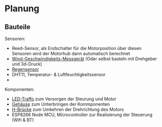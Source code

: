 # Planung

## Bauteile

Sensoren:
- Reed-Sensor, als Endschalter für die Motorposition über diesen Sensoren wird
  der Motorhub dann automatisch berechnet
- [Wind-Geschwindigkeits-Messgerät](https://www.amazon.de/dp/B0BB792HX4/?coliid=IQE30YSETVXA1&colid=21QCBJ2HOBVA7&psc=1&ref_=list_c_wl_lv_ov_lig_dp_it) (Oder selbst basteln mit Drehgeber und 3d-Druck)
- [Regensensor](https://www.amazon.de/AZDelivery-Regentropfen-Sensor-Arduino-gratis/dp/B07CP2GX9P/ref=sr_1_6?keywords=regensensor&qid=1692439071&sprefix=Regense%2Caps%2C136&sr=8-6&th=1)
- DHT11, Temperatur- & Luftfeuchtigkeitssensor
- 

Komponenten:
- [LED-Traffo](https://www.amazon.de/dp/B0BRQ4QPN3/?coliid=I1JPXFDW3M1YXV&colid=21QCBJ2HOBVA7&psc=1&ref_=list_c_wl_lv_ov_lig_dp_it) zum Versorgen der Steurung und Motor
- [Gehäuse](https://www.amazon.de/dp/B0C361NTYD/?coliid=I16KSY27W8VOEQ&colid=21QCBJ2HOBVA7&ref_=list_c_wl_lv_ov_lig_dp_it&th=1) zum Unterbringen der Kommponenten
- [H-Brücke](https://www.amazon.de/dp/B07DNHMNV8/?coliid=I77TI8FS7CUZT&colid=21QCBJ2HOBVA7&psc=1&ref_=list_c_wl_lv_ov_lig_dp_it) zum Umkehren der Drehrichtung des Motors
- ESP8266 Node MCU, Microcontroller zur Realisierung der Steuerung (Wifi & BT)

